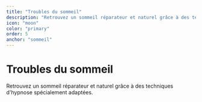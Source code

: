 ```yaml
---
title: "Troubles du sommeil"
description: "Retrouvez un sommeil réparateur et naturel grâce à des techniques d'hypnose spécialement adaptées."
icon: "moon"
color: "primary"
order: 5
anchor: "sommeil"
---
```


# Troubles du sommeil

Retrouvez un sommeil réparateur et naturel grâce à des techniques d'hypnose spécialement adaptées.
